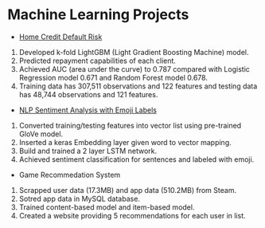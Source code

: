 # Machine Learning Projects

- [Home Credit Default Risk](https://github.com/fairycloudsi/HomeCredit/blob/master/README.md)
1. Developed k-fold LightGBM (Light Gradient Boosting Machine) model. 
2. Predicted repayment capabilities of each client. 
3. Achieved AUC (area under the curve) to 0.787 compared with Logistic Regression model 0.671 and Random Forest model 0.678. 
4. Training data has 307,511 observations and 122 features and testing data has 48,744 observations and 121 features. 

- [NLP Sentiment Analysis with Emoji Labels](https://github.com/fairycloudsi/NLP_Sentiment_Analysis/blob/master/README.md) 
1. Converted training/testing features into vector list using pre-trained GloVe model. 
2. Inserted a keras Embedding layer given word to vector mapping. 
3. Build and trained a 2 layer LSTM network. 
4. Achieved sentiment classification for sentences and labeled with emoji. 

- Game Recommedation System 
1. Scrapped user data (17.3MB) and app data (510.2MB) from Steam. 
2. Sotred app data in MySQL database. 
3. Trained content-based model and item-based model. 
4. Created a website providing 5 recommendations for each user in list. 